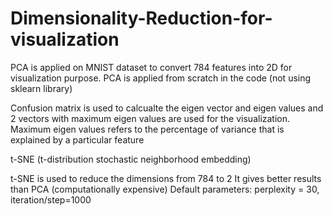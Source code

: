 # Dimensionality-Reduction-for-visualization

PCA is applied on MNIST dataset to convert 784 features into 2D for visualization purpose. PCA is applied from scratch in the code (not using sklearn library)

Confusion matrix is used to calcualte the eigen vector and eigen values and 2 vectors with maximum eigen values are used for the visualization.
Maximum eigen values refers to the percentage of variance that is explained by a particular feature

t-SNE (t-distribution stochastic neighborhood embedding)

t-SNE is used to reduce the dimensions from 784 to 2
It gives better results than PCA (computationally expensive)
Default parameters:
perplexity = 30, iteration/step=1000
